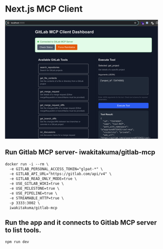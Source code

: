# Next.js MCP Client

![MCP Client](./public/mcp-client.png)

## Run Gitlab MCP server- iwakitakuma/gitlab-mcp 
```docker
docker run -i --rm \
  -e GITLAB_PERSONAL_ACCESS_TOKEN="glpat-*" \
  -e GITLAB_API_URL="https://gitlab.com/api/v4" \
  -e GITLAB_READ_ONLY_MODE=true \
  -e USE_GITLAB_WIKI=true \
  -e USE_MILESTONE=true \
  -e USE_PIPELINE=true \
  -e STREAMABLE_HTTP=true \
  -p 3333:3002 \
  iwakitakuma/gitlab-mcp
```

## Run the app and it connects to Gitlab MCP server to list tools.
```bash
npm run dev
```

